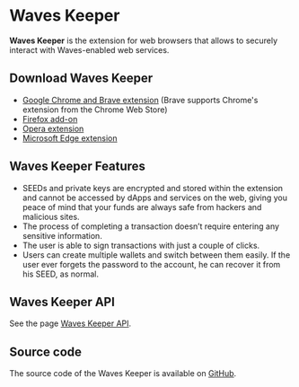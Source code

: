 
# Waves Keeper

**Waves Keeper** is the extension for web browsers that allows to securely interact with Waves-enabled web services.

## Download Waves Keeper

* [Google Chrome and Brave extension](https://chrome.google.com/webstore/detail/waves-keeper/lpilbniiabackdjcionkobglmddfbcjo) (Brave supports Chrome's extension from the Chrome Web Store)
* [Firefox add-on](https://addons.mozilla.org/en-US/firefox/addon/waves-keeper)
* [Opera extension](https://addons.opera.com/ru/extensions/details/waves-keeper)
* [Microsoft Edge extension](https://www.microsoft.com/en-us/p/waves-keeper/9npz1hrq32nt?activetab=pivot:overviewtab)

## Waves Keeper Features

* SEEDs and private keys are encrypted and stored within the extension and cannot be accessed by dApps and services on the web, giving you peace of mind that your funds are always safe from hackers and malicious sites.
* The process of completing a transaction doesn’t require entering any sensitive information.
* The user is able to sign transactions with just a couple of clicks.
* Users can create multiple wallets and switch between them easily. If the user ever forgets the password to the account, he can recover it from his SEED, as normal.

## Waves Keeper API

See the page [Waves Keeper API](/waves-api-and-sdk/waves-keeper-api.md).

## Source code

The source code of the Waves Keeper is available on [GitHub](https://github.com/wavesplatform/waveskeeper).

